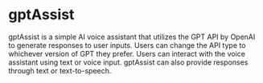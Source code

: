 # gptAssist
gptAssist is a simple AI voice assistant that utilizes the GPT API by OpenAI to generate responses to user inputs. Users can change the API type to whichever version of GPT they prefer. Users can interact with the voice assistant using text or voice input. gptAssist can also provide responses through text or text-to-speech.
